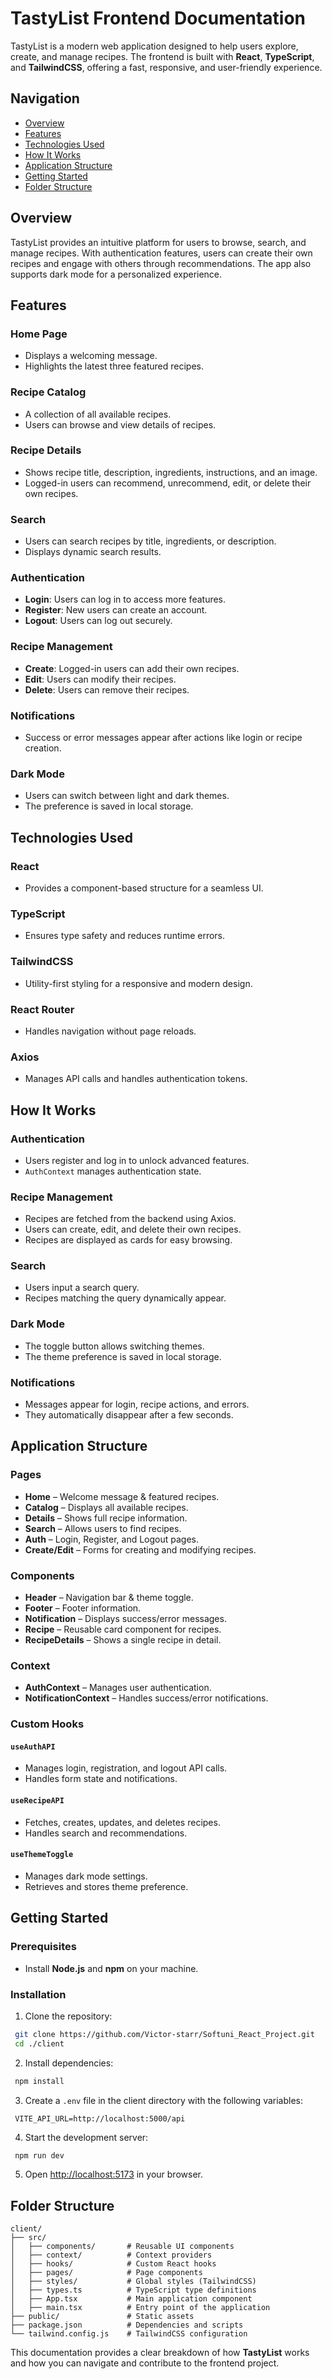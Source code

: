 # TastyList Frontend Documentation

TastyList is a modern web application designed to help users explore, create, and manage recipes. The frontend is built with **React**, **TypeScript**, and **TailwindCSS**, offering a fast, responsive, and user-friendly experience.

## Navigation

- [Overview](#overview)
- [Features](#features)
- [Technologies Used](#technologies-used)
- [How It Works](#how-it-works)
- [Application Structure](#application-structure)
- [Getting Started](#getting-started)
- [Folder Structure](#folder-structure)

## Overview

TastyList provides an intuitive platform for users to browse, search, and manage recipes. With authentication features, users can create their own recipes and engage with others through recommendations. The app also supports dark mode for a personalized experience.

## Features

### Home Page

- Displays a welcoming message.
- Highlights the latest three featured recipes.

### Recipe Catalog

- A collection of all available recipes.
- Users can browse and view details of recipes.

### Recipe Details

- Shows recipe title, description, ingredients, instructions, and an image.
- Logged-in users can recommend, unrecommend, edit, or delete their own recipes.

### Search

- Users can search recipes by title, ingredients, or description.
- Displays dynamic search results.

### Authentication

- **Login**: Users can log in to access more features.
- **Register**: New users can create an account.
- **Logout**: Users can log out securely.

### Recipe Management

- **Create**: Logged-in users can add their own recipes.
- **Edit**: Users can modify their recipes.
- **Delete**: Users can remove their recipes.

### Notifications

- Success or error messages appear after actions like login or recipe creation.

### Dark Mode

- Users can switch between light and dark themes.
- The preference is saved in local storage.

## Technologies Used

### React

- Provides a component-based structure for a seamless UI.

### TypeScript

- Ensures type safety and reduces runtime errors.

### TailwindCSS

- Utility-first styling for a responsive and modern design.

### React Router

- Handles navigation without page reloads.

### Axios

- Manages API calls and handles authentication tokens.

## How It Works

### Authentication

- Users register and log in to unlock advanced features.
- `AuthContext` manages authentication state.

### Recipe Management

- Recipes are fetched from the backend using Axios.
- Users can create, edit, and delete their own recipes.
- Recipes are displayed as cards for easy browsing.

### Search

- Users input a search query.
- Recipes matching the query dynamically appear.

### Dark Mode

- The toggle button allows switching themes.
- The theme preference is saved in local storage.

### Notifications

- Messages appear for login, recipe actions, and errors.
- They automatically disappear after a few seconds.

## Application Structure

### Pages

- **Home** – Welcome message & featured recipes.
- **Catalog** – Displays all available recipes.
- **Details** – Shows full recipe information.
- **Search** – Allows users to find recipes.
- **Auth** – Login, Register, and Logout pages.
- **Create/Edit** – Forms for creating and modifying recipes.

### Components

- **Header** – Navigation bar & theme toggle.
- **Footer** – Footer information.
- **Notification** – Displays success/error messages.
- **Recipe** – Reusable card component for recipes.
- **RecipeDetails** – Shows a single recipe in detail.

### Context

- **AuthContext** – Manages user authentication.
- **NotificationContext** – Handles success/error notifications.

### Custom Hooks

#### `useAuthAPI`

- Manages login, registration, and logout API calls.
- Handles form state and notifications.

#### `useRecipeAPI`

- Fetches, creates, updates, and deletes recipes.
- Handles search and recommendations.

#### `useThemeToggle`

- Manages dark mode settings.
- Retrieves and stores theme preference.

## Getting Started

### Prerequisites

- Install **Node.js** and **npm** on your machine.

### Installation

1. Clone the repository:

```bash
 git clone https://github.com/Victor-starr/Softuni_React_Project.git
 cd ./client
```

2. Install dependencies:

```bash
 npm install
```

3. Create a `.env` file in the client directory with the following variables:

```env
 VITE_API_URL=http://localhost:5000/api
```

4. Start the development server:

```bash
 npm run dev
```

5. Open [http://localhost:5173](http://localhost:5173) in your browser.

## Folder Structure

```
client/
├── src/
│   ├── components/       # Reusable UI components
│   ├── context/          # Context providers
│   ├── hooks/            # Custom React hooks
│   ├── pages/            # Page components
│   ├── styles/           # Global styles (TailwindCSS)
│   ├── types.ts          # TypeScript type definitions
│   ├── App.tsx           # Main application component
│   ├── main.tsx          # Entry point of the application
├── public/               # Static assets
├── package.json          # Dependencies and scripts
└── tailwind.config.js    # TailwindCSS configuration
```

This documentation provides a clear breakdown of how **TastyList** works and how you can navigate and contribute to the frontend project.
